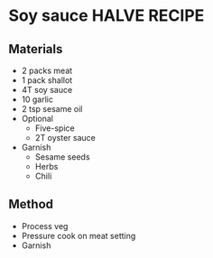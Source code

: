 # Soy sauce HALVE RECIPE
## Materials
* 2 packs meat
* 1 pack shallot
* 4T soy sauce
* 10 garlic
* 2 tsp sesame oil
* Optional
    * Five-spice
    * 2T oyster sauce
* Garnish
    * Sesame seeds
    * Herbs
    * Chili

## Method
* Process veg
* Pressure cook on meat setting
* Garnish
